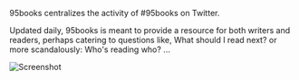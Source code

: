 95books centralizes the activity of #95books on Twitter.

Updated daily, 95books is meant to provide a resource for both writers and readers, perhaps catering to questions like, What should I read next? or more scandalously: Who's reading who? ...



![Screenshot](https://raw.github.com/zibs/95books/master/app/assets/images/Screenshot%202015-09-08%2021.46.30.png)

